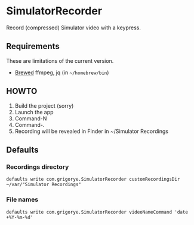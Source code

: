 # SimulatorRecorder

Record (compressed) Simulator video with a keypress.

## Requirements

These are limitations of the current version.

* [Brewed](https://brew.sh) ffmpeg, jq (in `~/homebrew/bin`)

## HOWTO

1. Build the project (sorry)
2. Launch the app
3. Command-N
4. Command-.
5. Recording will be revealed in Finder in ~/Simulator Recordings
 
## Defaults
 
### Recordings directory
 
 ```
 defaults write com.grigorye.SimulatorRecorder customRecordingsDir ~/var/"Simulator Recordings"
 ```
 
### File names

```
defaults write com.grigorye.SimulatorRecorder videoNameCommand 'date +%Y-%m-%d'
```

